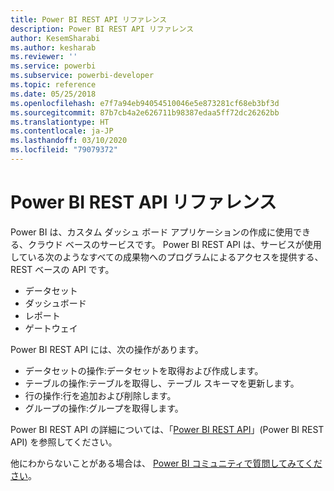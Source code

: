 ```yaml
---
title: Power BI REST API リファレンス
description: Power BI REST API リファレンス
author: KesemSharabi
ms.author: kesharab
ms.reviewer: ''
ms.service: powerbi
ms.subservice: powerbi-developer
ms.topic: reference
ms.date: 05/25/2018
ms.openlocfilehash: e7f7a94eb94054510046e5e873281cf68eb3bf3d
ms.sourcegitcommit: 87b7cb4a2e626711b98387edaa5ff72dc26262bb
ms.translationtype: HT
ms.contentlocale: ja-JP
ms.lasthandoff: 03/10/2020
ms.locfileid: "79079372"
---
```

# <a name="power-bi-rest-api-reference"></a>Power BI REST API リファレンス

Power BI は、カスタム ダッシュ ボード アプリケーションの作成に使用できる、クラウド ベースのサービスです。 Power BI REST API は、サービスが使用している次のようなすべての成果物へのプログラムによるアクセスを提供する、REST ベースの API です。
* データセット
* ダッシュボード
* レポート
* ゲートウェイ

Power BI REST API には、次の操作があります。

* データセットの操作:データセットを取得および作成します。
* テーブルの操作:テーブルを取得し、テーブル スキーマを更新します。
* 行の操作:行を追加および削除します。
* グループの操作:グループを取得します。

Power BI REST API の詳細については、「[Power BI REST API](https://docs.microsoft.com/rest/api/power-bi/)」(Power BI REST API) を参照してください。

他にわからないことがある場合は、 [Power BI コミュニティで質問してみてください](https://community.powerbi.com/)。